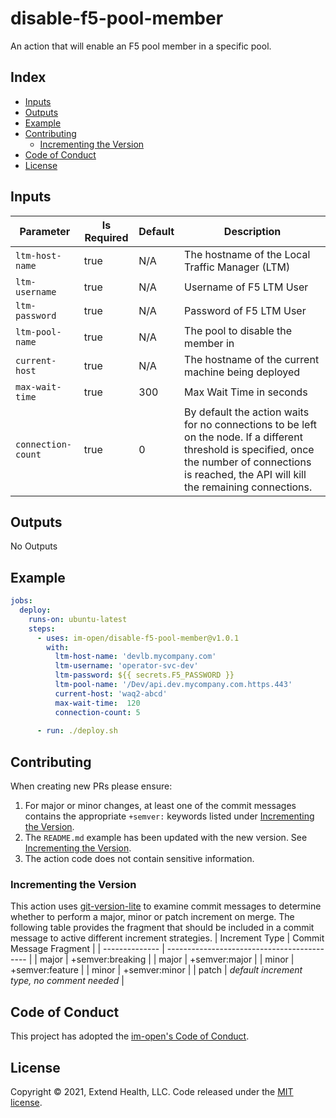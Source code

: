 # disable-f5-pool-member

An action that will enable an F5 pool member in a specific pool.

## Index

- [Inputs](#inputs)
- [Outputs](#outputs)
- [Example](#example)
- [Contributing](#contributing)
  - [Incrementing the Version](#incrementing-the-version)
- [Code of Conduct](#code-of-conduct)
- [License](#license)
   
## Inputs

| Parameter          | Is Required | Default | Description                                                                                                                                                                                            |
| ------------------ | ----------- | ------- | ------------------------------------------------------------------------------------------------------------------------------------------------------------------------------------------------------ |
| `ltm-host-name`    | true        | N/A     | The hostname of the Local Traffic Manager (LTM)                                                                                                                                                        |
| `ltm-username`     | true        | N/A     | Username of F5 LTM User                                                                                                                                                                                |
| `ltm-password`     | true        | N/A     | Password of F5 LTM User                                                                                                                                                                                |
| `ltm-pool-name`    | true        | N/A     | The pool to disable the member in                                                                                                                                                                      |
| `current-host`     | true        | N/A     | The hostname of the current machine being deployed                                                                                                                                                     |
| `max-wait-time`    | true        | 300     | Max Wait Time in seconds                                                                                                                                                                               |
| `connection-count` | true        | 0       | By default the action waits for no connections to be left on the node.  If a different threshold is specified, once the number of connections is reached, the API will kill the remaining connections. |

## Outputs
No Outputs

## Example

```yml
jobs:
  deploy:
    runs-on: ubuntu-latest
    steps:
      - uses: im-open/disable-f5-pool-member@v1.0.1
        with:
          ltm-host-name: 'devlb.mycompany.com'
          ltm-username: 'operator-svc-dev'
          ltm-password: ${{ secrets.F5_PASSWORD }}
          ltm-pool-name: '/Dev/api.dev.mycompany.com.https.443'
          current-host: 'waq2-abcd'
          max-wait-time:  120
          connection-count: 5
      
      - run: ./deploy.sh

```

## Contributing

When creating new PRs please ensure:
1. For major or minor changes, at least one of the commit messages contains the appropriate `+semver:` keywords listed under [Incrementing the Version](#incrementing-the-version).
2. The `README.md` example has been updated with the new version.  See [Incrementing the Version](#incrementing-the-version).
3. The action code does not contain sensitive information.

### Incrementing the Version

This action uses [git-version-lite] to examine commit messages to determine whether to perform a major, minor or patch increment on merge.  The following table provides the fragment that should be included in a commit message to active different increment strategies.
| Increment Type | Commit Message Fragment                     |
| -------------- | ------------------------------------------- |
| major          | +semver:breaking                            |
| major          | +semver:major                               |
| minor          | +semver:feature                             |
| minor          | +semver:minor                               |
| patch          | *default increment type, no comment needed* |

## Code of Conduct

This project has adopted the [im-open's Code of Conduct](https://github.com/im-open/.github/blob/master/CODE_OF_CONDUCT.md).

## License

Copyright &copy; 2021, Extend Health, LLC. Code released under the [MIT license](LICENSE).

[git-version-lite]: https://github.com/im-open/git-version-lite

